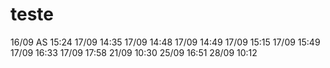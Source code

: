 # teste
16/09 AS 15:24
17/09 14:35
17/09 14:48
17/09 14:49
17/09 15:15
17/09 15:49
17/09 16:33
17/09 17:58
21/09 10:30
25/09 16:51
28/09 10:12